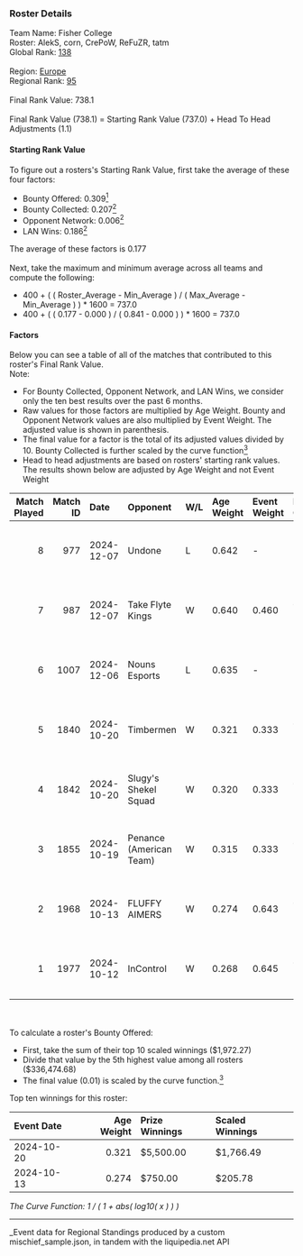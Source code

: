 ### Roster Details<br />
Team Name: Fisher College<br />
Roster: AlekS, corn, CrePoW, ReFuZR, tatm<br />
Global Rank: [138](../../standings_global_2025_03_01.md)<br />
<br />
Region: [Europe]( ../../standings_europe_2025_03_01.md)<br />
Regional Rank: [95]( ../../standings_europe_2025_03_01.md)<br />
<br />
Final Rank Value:  738.1<br />
<br />
Final Rank Value (738.1) = Starting Rank Value (737.0) + Head To Head Adjustments (1.1)<br />

#### Starting Rank Value<br />
To figure out a rosters's Starting Rank Value, first take the average of these four factors:<br />
- Bounty Offered: 0.309[<sup>1</sup>](#table2)
- Bounty Collected: 0.207[<sup>2</sup>](#table1)
- Opponent Network: 0.006[<sup>2</sup>](#table1)
- LAN Wins: 0.186[<sup>2</sup>](#table1)

The average of these factors is 0.177<br />
<br />
Next, take the maximum and minimum average across all teams and compute the following:<br />
- 400 + ( ( Roster_Average - Min_Average ) / ( Max_Average - Min_Average ) ) * 1600 = 737.0
- 400 + ( ( 0.177 - 0.000 ) / ( 0.841 - 0.000 ) ) * 1600 = 737.0


#### Factors<br />
Below you can see a table of all of the matches that contributed to this roster's Final Rank Value.<br />
Note:<br />

- For Bounty Collected, Opponent Network, and LAN Wins, we consider only the ten best results over the past 6 months.
- Raw values for those factors are multiplied by Age Weight. Bounty and Opponent Network values are also multiplied by Event Weight. The adjusted value is shown in parenthesis.
- The final value for a factor is the total of its adjusted values divided by 10. Bounty Collected is further scaled by the curve function[<sup>3</sup>](#curveFunction)
- Head to head adjustments are based on rosters' starting rank values. The results shown below are adjusted by Age Weight and not Event Weight
<span id="table1"></span><br />


| Match Played | Match ID | Date       | Opponent                | W/L | Age Weight | Event Weight | Bounty Collected | Opponent Network | LAN Wins  | H2H Adj. | Roster                            |
| -: | -: | :- | :- | :- | :- | :- | :- | :- | :- | -: | :- |
|            8 |      977 | 2024-12-07 | Undone                  | L   | 0.642      | -            | -                | -                | -         |   -10.26 | AlekS, corn, CrePoW, ReFuZR, tatm |
|            7 |      987 | 2024-12-07 | Take Flyte Kings        | W   | 0.640      | 0.460        | 0.000 (0.000)    | 0.000 (0.000)    | 1 (0.640) |     2.50 | AlekS, corn, CrePoW, ReFuZR, tatm |
|            6 |     1007 | 2024-12-06 | Nouns Esports           | L   | 0.635      | -            | -                | -                | -         |    -6.63 | AlekS, corn, CrePoW, ReFuZR, tatm |
|            5 |     1840 | 2024-10-20 | Timbermen               | W   | 0.321      | 0.333        | 0.002 (0.000)    | 0.038 (0.004)    | 1 (0.321) |     3.96 | AlekS, corn, CrePoW, ReFuZR, tatm |
|            4 |     1842 | 2024-10-20 | Slugy's Shekel Squad    | W   | 0.320      | 0.333        | 0.001 (0.000)    | 0.019 (0.002)    | 1 (0.320) |     2.40 | AlekS, corn, CrePoW, ReFuZR, tatm |
|            3 |     1855 | 2024-10-19 | Penance (American Team) | W   | 0.315      | 0.333        | 0.000 (0.000)    | 0.004 (0.000)    | 1 (0.315) |     1.24 | AlekS, corn, CrePoW, ReFuZR, tatm |
|            2 |     1968 | 2024-10-13 | FLUFFY AIMERS           | W   | 0.274      | 0.643        | 0.005 (0.001)    | 0.223 (0.039)    | 0 (0.000) |     4.94 | AlekS, corn, CrePoW, ReFuZR, tatm |
|            1 |     1977 | 2024-10-12 | InControl               | W   | 0.268      | 0.645        | 0.001 (0.000)    | 0.075 (0.013)    | 0 (0.000) |     2.92 | AlekS, corn, CrePoW, ReFuZR, tatm |

<br />
<span id="table2"></span><br />
To calculate a roster's Bounty Offered:<br />

- First, take the sum of their top 10 scaled winnings ($1,972.27)
- Divide that value by the 5th highest value among all rosters ($336,474.68)
- The final value (0.01) is scaled by the curve function.[<sup>3</sup>](#curveFunction)

Top ten winnings for this roster:<br />

| Event Date | Age Weight | Prize Winnings | Scaled Winnings |
| :- | -: | :- | :- |
| 2024-10-20 |      0.321 | $5,500.00      | $1,766.49       |
| 2024-10-13 |      0.274 | $750.00        | $205.78         |


<span id="curveFunction"></span>_The Curve Function: 1 / ( 1 + abs( log10( x ) ) )_<br />

---
_Event data for Regional Standings produced by a custom mischief_sample.json, in tandem with the liquipedia.net API<br />
